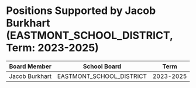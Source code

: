 # Positions Supported by Jacob Burkhart (EASTMONT_SCHOOL_DISTRICT, Term: 2023-2025)

| Board Member | School Board | Term |
|--------------|--------------|------|
| Jacob Burkhart | EASTMONT_SCHOOL_DISTRICT | 2023-2025 |

